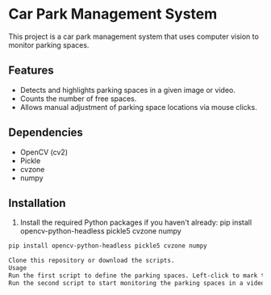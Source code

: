 # Car Park Management System

This project is a car park management system that uses computer vision to monitor parking spaces.

## Features

- Detects and highlights parking spaces in a given image or video.
- Counts the number of free spaces.
- Allows manual adjustment of parking space locations via mouse clicks.

## Dependencies

- OpenCV (cv2)
- Pickle
- cvzone
- numpy

## Installation

1. Install the required Python packages if you haven't already:
   pip install opencv-python-headless pickle5 cvzone numpy

```bash
pip install opencv-python-headless pickle5 cvzone numpy

Clone this repository or download the scripts.
Usage
Run the first script to define the parking spaces. Left-click to mark the top-left corner of a space, and right-click to remove a space.
Run the second script to start monitoring the parking spaces in a video. The number of free spaces will be displayed on the video.


